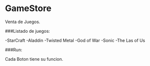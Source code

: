 # GameStore

Venta de Juegos.

###Listado de juegos:

-StarCraft
-Aladdin
-Twisted Metal
-God of War
-Sonic
-The Las of Us

###Run:

Cada Boton tiene su funcion.


